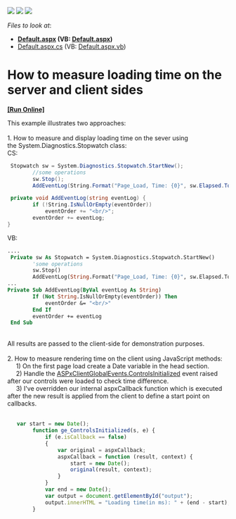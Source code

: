 <!-- default badges list -->
![](https://img.shields.io/endpoint?url=https://codecentral.devexpress.com/api/v1/VersionRange/128541708/13.2.12%2B)
[![](https://img.shields.io/badge/Open_in_DevExpress_Support_Center-FF7200?style=flat-square&logo=DevExpress&logoColor=white)](https://supportcenter.devexpress.com/ticket/details/T167926)
[![](https://img.shields.io/badge/📖_How_to_use_DevExpress_Examples-e9f6fc?style=flat-square)](https://docs.devexpress.com/GeneralInformation/403183)
<!-- default badges end -->
<!-- default file list -->
*Files to look at*:

* **[Default.aspx](./CS/Default.aspx) (VB: [Default.aspx](./VB/Default.aspx))**
* [Default.aspx.cs](./CS/Default.aspx.cs) (VB: [Default.aspx.vb](./VB/Default.aspx.vb))
<!-- default file list end -->
# How to measure loading time on the server and client sides
<!-- run online -->
**[[Run Online]](https://codecentral.devexpress.com/t167926/)**
<!-- run online end -->


This example illustrates two approaches:<br /><br />1. How to measure and display loading time on the sever using the System.Diagnostics.Stopwatch class:<br />CS:<br />


```cs
 Stopwatch sw = System.Diagnostics.Stopwatch.StartNew();
        //some operations
        sw.Stop();
        AddEventLog(String.Format("Page_Load, Time: {0}", sw.Elapsed.TotalMilliseconds));

 private void AddEventLog(string eventLog) {
        if (!String.IsNullOrEmpty(eventOrder))
            eventOrder += "<br/>";
        eventOrder += eventLog;
}
```


VB:<br />


```vb
....
 Private sw As Stopwatch = System.Diagnostics.Stopwatch.StartNew()
		'some operations
		sw.Stop()
		AddEventLog(String.Format("Page_Load, Time: {0}", sw.Elapsed.TotalMilliseconds))
...
Private Sub AddEventLog(ByVal eventLog As String)
		If (Not String.IsNullOrEmpty(eventOrder)) Then
			eventOrder &= "<br/>"
		End If
		eventOrder += eventLog
 End Sub
```


<br /> All results are passed to the client-side for demonstration purposes.<br /><br />2. How to measure rendering time on the client using JavaScript methods: <br />     1) On the first page load create a Date variable in the head section.  <br />     2) Handle the <a href="https://documentation.devexpress.com/#AspNet/DevExpressWebASPxGlobalEventsScriptsASPxClientGlobalEvents_ControlsInitializedtopic">ASPxClientGlobalEvents.ControlsInitialized</a> event raised after our controls were loaded to check time difference. <br />     3) I've overridden our internal aspxCallback function which is executed after the new result is applied from the client to define a start point on callbacks.<br /><br />


```js
   var start = new Date();
        function ge_ControlsInitialized(s, e) {
            if (e.isCallback == false)
            {
                var original = aspxCallback;
                aspxCallback = function (result, context) {
                    start = new Date(); 
                    original(result, context);
                }              
            }
            var end = new Date();
            var output = document.getElementById("output");
            output.innerHTML = "Loading time(in ms): " + (end - start);
        }
```



<br/>


